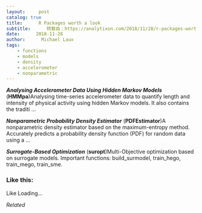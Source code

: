 ```yaml
---
layout:     post
catalog: true
title:      R Packages worth a look
subtitle:      转载自：https://analytixon.com/2018/11/28/r-packages-worth-a-look-1350/
date:      2018-11-28
author:      Michael Laux
tags:
    - functions
    - models
    - density
    - accelerometer
    - nonparametric
---
```


***Analysing Accelerometer Data Using Hidden Markov Models*** (**HMMpa**)Analysing time-series accelerometer data to quantify length and intensity of physical activity using hidden Markov models. It also contains the traditi …

***Nonparametric Probability Density Estimator*** (**PDFEstimator**)A nonparametric density estimator based on the maximum-entropy method. Accurately predicts a probability density function (PDF) for random data using a …

***Surrogate-Based Optimization*** (**suropt**)Multi-Objective optimization based on surrogate models. Important functions: build_surmodel, train_hego, train_mego, train_sme.





### Like this:

Like Loading...


*Related*

